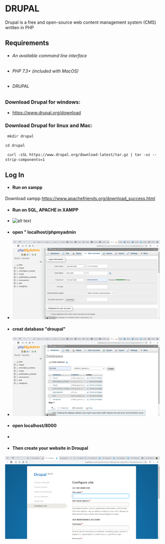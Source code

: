 # DRUPAL
Drupal  is a free and open-source web content management system (CMS) written in PHP 
## Requirements
 - ###### An available command line interface
 - ###### PHP 7.3+ (included with MacOS)
 - ###### DRUPAL

### Download Drupal for windows:
- https://www.drupal.org/download

### Download Drupal for linux and Mac:
```
 mkdir drupal
```
```
cd drupal
```
```
 curl -sSL https://www.drupal.org/download-latest/tar.gz | tar -xz --strip-components=1
```

##  Log In


- #### Run on xampp 
Download xampp https://www.apachefriends.org/download_success.html
- #### Run on SQL, APACHE in XAMPP 
- ![alt text](https://github.com/Ehab2311/Drupal/blob/main/XAMPP%20Control%20Panel%20v3.3.0%20%20%20%5B%20Compiled_%20Apr%206th%202021%20%5D%2023_11_2021%2012_49_37%20%D9%85.png)
- #### open  " localhost/phpmyadmin 
-  ![alt text](https://github.com/Ehab2311/Drupal/blob/main/PHP.png)
- #### creat database "droupal"
-  ![alt text](https://github.com/Ehab2311/Drupal/blob/main/PHP2.png)
- #### open localhost/8000
- 
- #### Then create your website in Droupal 
![alt text](https://github.com/Ehab2311/Drupal/blob/main/image.png)


